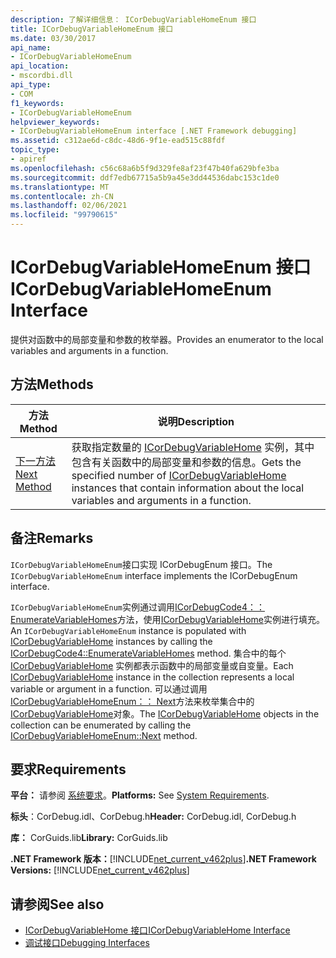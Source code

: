 ```yaml
---
description: 了解详细信息： ICorDebugVariableHomeEnum 接口
title: ICorDebugVariableHomeEnum 接口
ms.date: 03/30/2017
api_name:
- ICorDebugVariableHomeEnum
api_location:
- mscordbi.dll
api_type:
- COM
f1_keywords:
- ICorDebugVariableHomeEnum
helpviewer_keywords:
- ICorDebugVariableHomeEnum interface [.NET Framework debugging]
ms.assetid: c312ae6d-c8dc-48d6-9f1e-ead515c88fdf
topic_type:
- apiref
ms.openlocfilehash: c56c68a6b5f9d329fe8af23f47b40fa629bfe3ba
ms.sourcegitcommit: ddf7edb67715a5b9a45e3dd44536dabc153c1de0
ms.translationtype: MT
ms.contentlocale: zh-CN
ms.lasthandoff: 02/06/2021
ms.locfileid: "99790615"
---
```

# <a name="icordebugvariablehomeenum-interface"></a><span data-ttu-id="c7cf0-103">ICorDebugVariableHomeEnum 接口</span><span class="sxs-lookup"><span data-stu-id="c7cf0-103">ICorDebugVariableHomeEnum Interface</span></span>

<span data-ttu-id="c7cf0-104">提供对函数中的局部变量和参数的枚举器。</span><span class="sxs-lookup"><span data-stu-id="c7cf0-104">Provides an enumerator to the local variables and arguments in a function.</span></span>  
  
## <a name="methods"></a><span data-ttu-id="c7cf0-105">方法</span><span class="sxs-lookup"><span data-stu-id="c7cf0-105">Methods</span></span>  
  
|<span data-ttu-id="c7cf0-106">方法</span><span class="sxs-lookup"><span data-stu-id="c7cf0-106">Method</span></span>|<span data-ttu-id="c7cf0-107">说明</span><span class="sxs-lookup"><span data-stu-id="c7cf0-107">Description</span></span>|  
|------------|-----------------|  
|[<span data-ttu-id="c7cf0-108">下一方法</span><span class="sxs-lookup"><span data-stu-id="c7cf0-108">Next Method</span></span>](icordebugvariablehomeenum-next-method.md)|<span data-ttu-id="c7cf0-109">获取指定数量的 [ICorDebugVariableHome](icordebugvariablehome-interface.md) 实例，其中包含有关函数中的局部变量和参数的信息。</span><span class="sxs-lookup"><span data-stu-id="c7cf0-109">Gets the specified number of [ICorDebugVariableHome](icordebugvariablehome-interface.md) instances that contain information about the local variables and arguments in a function.</span></span>|  
  
## <a name="remarks"></a><span data-ttu-id="c7cf0-110">备注</span><span class="sxs-lookup"><span data-stu-id="c7cf0-110">Remarks</span></span>  

 <span data-ttu-id="c7cf0-111">`ICorDebugVariableHomeEnum`接口实现 ICorDebugEnum 接口。</span><span class="sxs-lookup"><span data-stu-id="c7cf0-111">The `ICorDebugVariableHomeEnum` interface implements the ICorDebugEnum interface.</span></span>  
  
 <span data-ttu-id="c7cf0-112">`ICorDebugVariableHomeEnum`实例通过调用[ICorDebugCode4：： EnumerateVariableHomes](icordebugcode4-enumeratevariablehomes-method.md)方法，使用[ICorDebugVariableHome](icordebugvariablehome-interface.md)实例进行填充。</span><span class="sxs-lookup"><span data-stu-id="c7cf0-112">An `ICorDebugVariableHomeEnum` instance is populated with [ICorDebugVariableHome](icordebugvariablehome-interface.md) instances by calling the [ICorDebugCode4::EnumerateVariableHomes](icordebugcode4-enumeratevariablehomes-method.md) method.</span></span> <span data-ttu-id="c7cf0-113">集合中的每个 [ICorDebugVariableHome](icordebugvariablehome-interface.md) 实例都表示函数中的局部变量或自变量。</span><span class="sxs-lookup"><span data-stu-id="c7cf0-113">Each [ICorDebugVariableHome](icordebugvariablehome-interface.md) instance in the collection represents a local variable or argument in a function.</span></span> <span data-ttu-id="c7cf0-114">可以通过调用[ICorDebugVariableHomeEnum：： Next](icordebugvariablehomeenum-next-method.md)方法来枚举集合中的[ICorDebugVariableHome](icordebugvariablehome-interface.md)对象。</span><span class="sxs-lookup"><span data-stu-id="c7cf0-114">The  [ICorDebugVariableHome](icordebugvariablehome-interface.md) objects in the collection can be enumerated by calling the [ICorDebugVariableHomeEnum::Next](icordebugvariablehomeenum-next-method.md) method.</span></span>  
  
## <a name="requirements"></a><span data-ttu-id="c7cf0-115">要求</span><span class="sxs-lookup"><span data-stu-id="c7cf0-115">Requirements</span></span>  

 <span data-ttu-id="c7cf0-116">**平台：** 请参阅 [系统要求](../../get-started/system-requirements.md)。</span><span class="sxs-lookup"><span data-stu-id="c7cf0-116">**Platforms:** See [System Requirements](../../get-started/system-requirements.md).</span></span>  
  
 <span data-ttu-id="c7cf0-117">**标头**：CorDebug.idl、CorDebug.h</span><span class="sxs-lookup"><span data-stu-id="c7cf0-117">**Header:** CorDebug.idl, CorDebug.h</span></span>  
  
 <span data-ttu-id="c7cf0-118">**库：** CorGuids.lib</span><span class="sxs-lookup"><span data-stu-id="c7cf0-118">**Library:** CorGuids.lib</span></span>  
  
 <span data-ttu-id="c7cf0-119">**.NET Framework 版本：**[!INCLUDE[net_current_v462plus](../../../../includes/net-current-v462plus-md.md)]</span><span class="sxs-lookup"><span data-stu-id="c7cf0-119">**.NET Framework Versions:** [!INCLUDE[net_current_v462plus](../../../../includes/net-current-v462plus-md.md)]</span></span>  
  
## <a name="see-also"></a><span data-ttu-id="c7cf0-120">请参阅</span><span class="sxs-lookup"><span data-stu-id="c7cf0-120">See also</span></span>

- [<span data-ttu-id="c7cf0-121">ICorDebugVariableHome 接口</span><span class="sxs-lookup"><span data-stu-id="c7cf0-121">ICorDebugVariableHome Interface</span></span>](icordebugvariablehome-interface.md)
- [<span data-ttu-id="c7cf0-122">调试接口</span><span class="sxs-lookup"><span data-stu-id="c7cf0-122">Debugging Interfaces</span></span>](debugging-interfaces.md)
